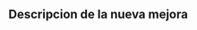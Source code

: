 ## Descripcion de la nueva mejora
<!-- Una breve descripcion de la nueva mejora que ha añadido al proyecto -->